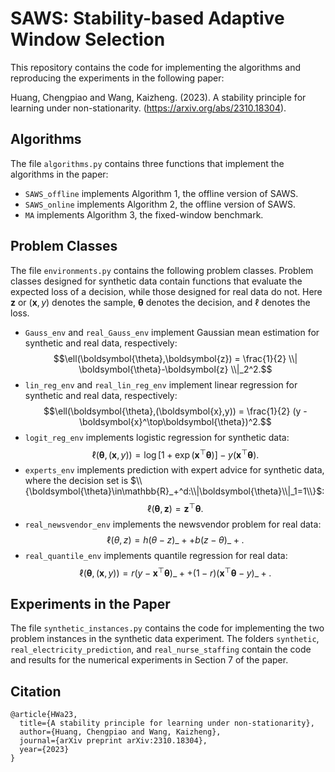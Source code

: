 # SAWS: Stability-based Adaptive Window Selection

This repository contains the code for implementing the algorithms and reproducing the experiments in the following paper:

Huang, Chengpiao and Wang, Kaizheng. (2023). A stability principle for learning under non-stationarity. (https://arxiv.org/abs/2310.18304).

## Algorithms

The file `algorithms.py` contains three functions that implement the algorithms in the paper:
- `SAWS_offline` implements Algorithm 1, the offline version of SAWS.
- `SAWS_online` implements Algorithm 2, the offline version of SAWS.
- `MA` implements Algorithm 3, the fixed-window benchmark.

## Problem Classes
The file `environments.py` contains the following problem classes. Problem classes designed for synthetic data contain functions that evaluate the expected loss of a decision, while those designed for real data do not. Here $\boldsymbol{z}$ or $(\boldsymbol{x},y)$ denotes the sample, $\boldsymbol{\theta}$ denotes the decision, and $\ell$ denotes the loss.

- `Gauss_env` and `real_Gauss_env` implement Gaussian mean estimation for synthetic and real data, respectively: 
$$\ell(\boldsymbol{\theta},\boldsymbol{z}) = \frac{1}{2} \\| \boldsymbol{\theta}-\boldsymbol{z} \\|_2^2.$$
- `lin_reg_env` and `real_lin_reg_env` implement linear regression for synthetic and real data, respectively:
$$\ell(\boldsymbol{\theta},(\boldsymbol{x},y)) = \frac{1}{2} (y - \boldsymbol{x}^\top\boldsymbol{\theta})^2.$$
- `logit_reg_env` implements logistic regression for synthetic data:
$$\ell(\boldsymbol{\theta},(\boldsymbol{x},y)) = \log [ 1 + \exp(\boldsymbol{x}^\top\boldsymbol{\theta}) ] - y(\boldsymbol{x}^\top\boldsymbol{\theta}).$$
- `experts_env` implements prediction with expert advice for synthetic data, where the decision set is $\\{\boldsymbol{\theta}\in\mathbb{R}_+^d:\\|\boldsymbol{\theta}\\|_1=1\\}$:
$$\ell(\boldsymbol{\theta},\boldsymbol{z}) = \boldsymbol{z}^\top \boldsymbol{\theta}.$$
- `real_newsvendor_env` implements the newsvendor problem for real data:
$$\ell(\theta,z) = h(\theta - z)\_+ + b(z - \theta)\_+.$$
- `real_quantile_env` implements quantile regression for real data:
$$\ell(\boldsymbol{\theta},(\boldsymbol{x},y)) = r(y - \boldsymbol{x}^\top\boldsymbol{\theta})\_+ + (1-r)(\boldsymbol{x}^\top\boldsymbol{\theta} - y)\_+.$$

## Experiments in the Paper

 The file `synthetic_instances.py` contains the code for implementing the two problem instances in the synthetic data experiment. The folders `synthetic`, `real_electricity_prediction`, and `real_nurse_staffing` contain the code and results for the numerical experiments in Section 7 of the paper.

 ## Citation
```
@article{HWa23,
  title={A stability principle for learning under non-stationarity},
  author={Huang, Chengpiao and Wang, Kaizheng},
  journal={arXiv preprint arXiv:2310.18304},
  year={2023}
}
```
